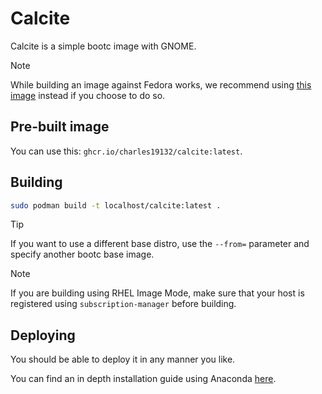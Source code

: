 # Calcite

Calcite is a simple bootc image with GNOME.

> [!NOTE]
> While building an image against Fedora works, we recommend using [this image](https://quay.io/repository/fedora/fedora-silverblue) instead if you choose to do so.

## Pre-built image

You can use this: `ghcr.io/charles19132/calcite:latest`.

## Building

```bash
sudo podman build -t localhost/calcite:latest .
```

> [!TIP]
> If you want to use a different base distro, use the `--from=` parameter and specify another bootc base image.

> [!NOTE]
> If you are building using RHEL Image Mode, make sure that your host is registered using `subscription-manager` before building.

## Deploying

You should be able to deploy it in any manner you like.

You can find an in depth installation guide using Anaconda [here](INSTALL.md).

